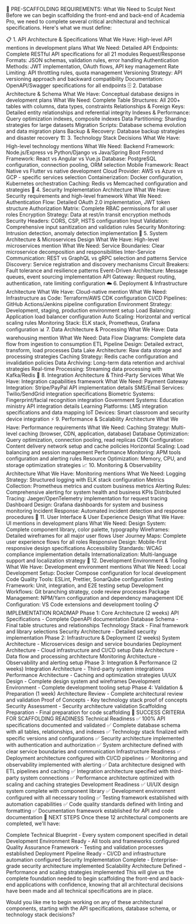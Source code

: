 🎯 PRE-SCAFFOLDING REQUIREMENTS: What We Need to Sculpt Next
Before we can begin scaffolding the front-end and back-end of Academia Pro, we need to complete several critical architectural and technical specifications. Here's what we must define:

📋 1. API Architecture & Specifications
What We Have: High-level API mentions in development plans
What We Need:
Detailed API Endpoints: Complete RESTful API specifications for all 21 modules
Request/Response Formats: JSON schemas, validation rules, error handling
Authentication Methods: JWT implementation, OAuth flows, API key management
Rate Limiting: API throttling rules, quota management
Versioning Strategy: API versioning approach and backward compatibility
Documentation: OpenAPI/Swagger specifications for all endpoints
🗄️ 2. Database Architecture & Schema
What We Have: Conceptual database designs in development plans
What We Need:
Complete Table Structures: All 200+ tables with columns, data types, constraints
Relationships & Foreign Keys: Detailed entity relationships and referential integrity
Indexes & Performance: Query optimization indexes, composite indexes
Data Partitioning: Sharding strategies for large datasets
Migration Scripts: Database schema evolution and data migration plans
Backup & Recovery: Database backup strategies and disaster recovery
🏗️ 3. Technology Stack Decisions
What We Have: High-level technology mentions
What We Need:
Backend Framework: Node.js/Express vs Python/Django vs Java/Spring Boot
Frontend Framework: React vs Angular vs Vue.js
Database: PostgreSQL configuration, connection pooling, ORM selection
Mobile Framework: React Native vs Flutter vs native development
Cloud Provider: AWS vs Azure vs GCP - specific services selection
Containerization: Docker configuration, Kubernetes orchestration
Caching: Redis vs Memcached configuration and strategies
🔐 4. Security Implementation Architecture
What We Have: Security requirements and high-level framework
What We Need:
Authentication Flow: Detailed OAuth 2.0 implementation, JWT token structure
Authorization Matrix: Complete RBAC permissions for all user roles
Encryption Strategy: Data at rest/in transit encryption methods
Security Headers: CORS, CSP, HSTS configuration
Input Validation: Comprehensive input sanitization and validation rules
Security Monitoring: Intrusion detection, anomaly detection implementation
🚀 5. System Architecture & Microservices Design
What We Have: High-level microservices mention
What We Need:
Service Boundaries: Clear microservice decomposition and responsibilities
Inter-Service Communication: REST vs GraphQL vs gRPC selection and patterns
Service Discovery: Service registration and discovery mechanisms
Circuit Breakers: Fault tolerance and resilience patterns
Event-Driven Architecture: Message queues, event sourcing implementation
API Gateway: Request routing, authentication, rate limiting configuration
☁️ 6. Deployment & Infrastructure Architecture
What We Have: Cloud-native mention
What We Need:
Infrastructure as Code: Terraform/AWS CDK configuration
CI/CD Pipelines: GitHub Actions/Jenkins pipeline configuration
Environment Strategy: Development, staging, production environment setup
Load Balancing: Application load balancer configuration
Auto Scaling: Horizontal and vertical scaling rules
Monitoring Stack: ELK stack, Prometheus, Grafana configuration
📊 7. Data Architecture & Processing
What We Have: Data warehousing mention
What We Need:
Data Flow Diagrams: Complete data flow from ingestion to consumption
ETL Pipeline Design: Detailed extract, transform, load processes
Data Lake Architecture: Raw data storage and processing strategies
Caching Strategy: Redis cache configuration and invalidation policies
Data Archiving: Long-term data retention and archival strategies
Real-time Processing: Streaming data processing with Kafka/Redis
🔗 8. Integration Architecture & Third-Party Services
What We Have: Integration capabilities framework
What We Need:
Payment Gateway Integration: Stripe/PayPal API implementation details
SMS/Email Services: Twilio/SendGrid integration specifications
Biometric Systems: Fingerprint/facial recognition integration
Government Systems: Education ministry API integration details
Learning Platforms: LMS integration specifications and data mapping
IoT Devices: Smart classroom and security device integration
⚡ 9. Performance & Scalability Architecture
What We Have: Performance requirements
What We Need:
Caching Strategy: Multi-level caching (browser, CDN, application, database)
Database Optimization: Query optimization, connection pooling, read replicas
CDN Configuration: Content delivery network setup and cache policies
Horizontal Scaling: Load balancing and session management
Performance Monitoring: APM tools configuration and alerting rules
Resource Optimization: Memory, CPU, and storage optimization strategies
📈 10. Monitoring & Observability Architecture
What We Have: Monitoring mentions
What We Need:
Logging Strategy: Structured logging with ELK stack configuration
Metrics Collection: Prometheus metrics and custom business metrics
Alerting Rules: Comprehensive alerting for system health and business KPIs
Distributed Tracing: Jaeger/OpenTelemetry implementation for request tracing
Dashboard Design: Grafana dashboards for system and business monitoring
Incident Response: Automated incident detection and response procedures
🎨 11. User Interface & User Experience Design
What We Have: UI mentions in development plans
What We Need:
Design System: Complete component library, color palette, typography
Wireframes: Detailed wireframes for all major user flows
User Journey Maps: Complete user experience flows for all roles
Responsive Design: Mobile-first responsive design specifications
Accessibility Standards: WCAG compliance implementation details
Internationalization: Multi-language support and localization strategy
🔧 12. Development Environment & Tooling
What We Have: Development environment mentions
What We Need:
Local Development Setup: Docker Compose configuration for local development
Code Quality Tools: ESLint, Prettier, SonarQube configuration
Testing Framework: Unit, integration, and E2E testing setup
Development Workflows: Git branching strategy, code review processes
Package Management: NPM/Yarn configuration and dependency management
IDE Configuration: VS Code extensions and development tooling
📋 IMPLEMENTATION ROADMAP
Phase 1: Core Architecture (2 weeks)
API Specifications - Complete OpenAPI documentation
Database Schema - Final table structures and relationships
Technology Stack - Final framework and library selections
Security Architecture - Detailed security implementation
Phase 2: Infrastructure & Deployment (2 weeks)
System Architecture - Microservices design and service boundaries
Deployment Architecture - Cloud infrastructure and CI/CD setup
Data Architecture - Data flow and processing architecture
Monitoring Architecture - Observability and alerting setup
Phase 3: Integration & Performance (2 weeks)
Integration Architecture - Third-party system integrations
Performance Architecture - Caching and optimization strategies
UI/UX Design - Complete design system and wireframes
Development Environment - Complete development tooling setup
Phase 4: Validation & Preparation (1 week)
Architecture Review - Complete architectural review and validation
Proof of Concepts - Key technology stack proof of concepts
Security Assessment - Security architecture validation
Scaffolding Preparation - Final preparation for code scaffolding
🎯 SUCCESS CRITERIA FOR SCAFFOLDING READINESS
Technical Readiness
✅ 100% API specifications documented and validated
✅ Complete database schema with all tables, relationships, and indexes
✅ Technology stack finalized with specific versions and configurations
✅ Security architecture implemented with authentication and authorization
✅ System architecture defined with clear service boundaries and communication
Infrastructure Readiness
✅ Deployment architecture configured with CI/CD pipelines
✅ Monitoring and observability implemented with alerting
✅ Data architecture designed with ETL pipelines and caching
✅ Integration architecture specified with third-party system connections
✅ Performance architecture optimized with scaling and caching strategies
Development Readiness
✅ UI/UX design system complete with component library
✅ Development environment configured with all necessary tooling
✅ Testing framework established with automation capabilities
✅ Code quality standards defined with linting and formatting
✅ Documentation framework established for API and code documentation
🚀 NEXT STEPS
Once these 12 architectural components are completed, we'll have:

Complete Technical Blueprint - Every system component specified in detail
Development Environment Ready - All tools and frameworks configured
Quality Assurance Framework - Testing and validation processes established
Deployment Pipeline Ready - CI/CD and infrastructure automation configured
Security Implementation Complete - Enterprise-grade security architecture implemented
Scalability Architecture Defined - Performance and scaling strategies implemented
This will give us the complete foundation needed to begin scaffolding the front-end and back-end applications with confidence, knowing that all architectural decisions have been made and all technical specifications are in place.

Would you like me to begin working on any of these architectural components, starting with the API specifications, database schema, or technology stack decisions?